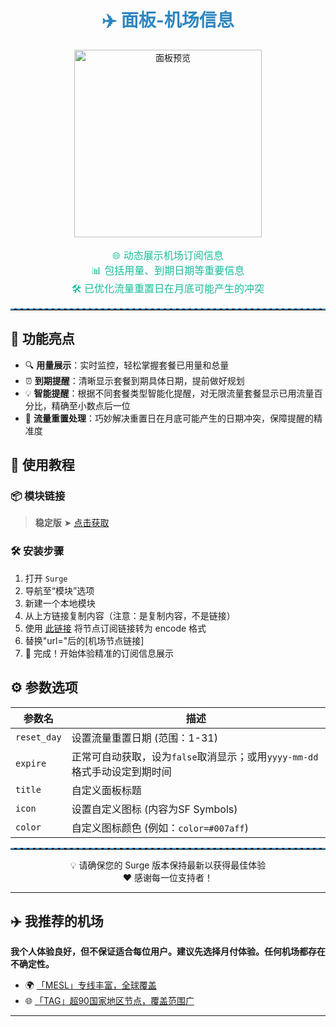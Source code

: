 <div align="center">

<h1 style="color: #2E86C1;">✈️ 面板-机场信息</h1>

<img src="https://raw.githubusercontent.com/cc63/Surge/main/Module/Panel/Sub-info/Moore/Sub-info.PNG" width="300" alt="面板预览">
<br>

<p style="font-size: 16px; color: #1ABC9C;">
🌐 动态展示机场订阅信息
<br>
📊 包括用量、到期日期等重要信息
<br>
🛠️ 已优化流量重置日在月底可能产生的冲突
</p>

<hr style="border-top: 2px dashed #3498DB;">

</div>

## 🌟 功能亮点

- 🔍 **用量展示**：实时监控，轻松掌握套餐已用量和总量
- ⏰ **到期提醒**：清晰显示套餐到期具体日期，提前做好规划
- 💡 **智能提醒**：根据不同套餐类型智能化提醒，对无限流量套餐显示已用流量百分比，精确至小数点后一位
- 📅 **流量重置处理**：巧妙解决重置日在月底可能产生的日期冲突，保障提醒的精准度

## 🚀 使用教程

### 📦 模块链接

> **稳定版** ➤ [点击获取](https://raw.githubusercontent.com/cc63/Surge/main/Module/Panel/Sub-info/Moore/Sub-info.sgmodule)

### 🛠 安装步骤

1. 打开 `Surge`
2. 导航至“模块”选项
3. 新建一个本地模块
4. 从上方链接复制内容（注意：是复制内容，不是链接）
5. 使用 [此链接](https://www.urlencoder.org/zh/) 将节点订阅链接转为 encode 格式
6. 替换"url="后的[机场节点链接]
7. 🎉 完成！开始体验精准的订阅信息展示

## ⚙️ 参数选项

| 参数名     | 描述                                         |
|-----------|---------------------------------------------|
| `reset_day` | 设置流量重置日期 (范围：1-31)                   |
| `expire`   | 正常可自动获取，设为`false`取消显示；或用`yyyy-mm-dd`格式手动设定到期时间 |
| `title`    | 自定义面板标题                               |
| `icon`     | 设置自定义图标 (内容为SF Symbols)              |
| `color`    | 自定义图标颜色 (例如：`color=#007aff`)        |

<div align="center">

<hr style="border-top: 2px dashed #3498DB;">

💡 请确保您的 Surge 版本保持最新以获得最佳体验
<br>
❤️ 感谢每一位支持者！

</div>

---

## ✈️ 我推荐的机场

**我个人体验良好，但不保证适合每位用户。建议先选择月付体验。任何机场都存在不确定性。**

- 🌍 [「MESL」专线丰富，全球覆盖](https://in.mesl.cloud/#/register?code=YiKXC8T0)
- 🌐 [「TAG」超90国家地区节点，覆盖范围广](https://tagss01.pro/#/auth/xfm2jXlF)

</div>

---

